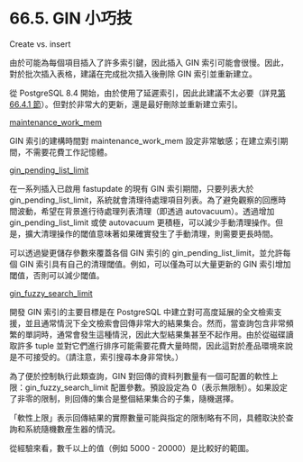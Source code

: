 # 66.5. GIN 小巧技

Create vs. insert

由於可能為每個項目插入了許多索引鍵，因此插入 GIN 索引可能會很慢。因此，對於批次插入表格，建議在完成批次插入後刪除 GIN 索引並重新建立。

從 PostgreSQL 8.4 開始，由於使用了延遲索引，因此此建議不太必要（詳見[第 66.4.1 節](implementation.md#64-4-1-gin-kuai-su-geng-xin-ji)）。但對於非常大的更新，還是最好刪除並重新建立索引。

[maintenance\_work\_mem](../../server-administration/server-configuration/resource-consumption.md#19-4-1-memory)

GIN 索引的建構時間對 maintenance\_work\_mem 設定非常敏感；在建立索引期間，不需要花費工作記憶體。

[gin\_pending\_list\_limit](../../server-administration/server-configuration/client-connection-defaults.md#19-11-2-xi-ge-shi)

在一系列插入已啟用 fastupdate 的現有 GIN 索引期間，只要列表大於 gin\_pending\_list\_limit，系統就會清理待處理項目列表。為了避免觀察的回應時間波動，希望在背景進行待處理列表清理（即透過 autovacuum）。透過增加 gin\_pending\_list\_limit 或使 autovacuum 更積極，可以減少手動清理操作。但是，擴大清理操作的閾值意味著如果確實發生了手動清理，則需要更長時間。

可以透過變更儲存參數來覆蓋各個 GIN 索引的 gin\_pending\_list\_limit，並允許每個 GIN 索引具有自己的清理閾值。例如，可以僅為可以大量更新的 GIN 索引增加閾值，否則可以減少閾值。

[gin\_fuzzy\_search\_limit](../../server-administration/server-configuration/client-connection-defaults.md#19-11-4-qi-ta-ding-ji-qi-zhi)

開發 GIN 索引的主要目標是在 PostgreSQL 中建立對可高度延展的全文檢索支援，並且通常情況下全文檢索會回傳非常大的結果集合。然而，當查詢包含非常頻繁的單詞時，通常會發生這種情況，因此大型結果集甚至不起作用。由於從磁碟讀取許多 tuple 並對它們進行排序可能需要花費大量時間，因此這對於產品環境來說是不可接受的。（請注意，索引搜尋本身非常快。）

為了便於控制執行此類查詢，GIN 對回傳的資料列數量有一個可配置的軟性上限：gin\_fuzzy\_search\_limit 配置參數。預設設定為 0（表示無限制）。如果設定了非零的限制，則回傳的集合是整個結果集合的子集，隨機選擇。

「軟性上限」表示回傳結果的實際數量可能與指定的限制略有不同，具體取決於查詢和系統隨機數産生器的情況。

從經驗來看，數千以上的值（例如 5000 - 20000）是比較好的範圍。

